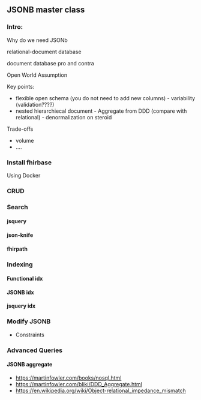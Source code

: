 ## JSONB master class

### Intro:

Why do we need JSONb

relational-document database

document database pro and contra

Open World Assumption

Key points:

* flexible open schema (you do not need to add new columns) - variability (validation????)
* nested hierarchiecal document - Aggregate from DDD (compare with relational) - denormalization on steroid



Trade-offs

* volume
* ....


### Install fhirbase

Using Docker


### CRUD


### Search

#### jsquery

#### json-knife

#### fhirpath



### Indexing

#### Functional idx

#### JSONB idx

#### jsquery idx


### Modify JSONB

* Constraints

### Advanced Queries


#### JSONB aggregate



* https://martinfowler.com/books/nosql.html
* https://martinfowler.com/bliki/DDD_Aggregate.html
* https://en.wikipedia.org/wiki/Object-relational_impedance_mismatch

